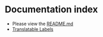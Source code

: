 # Documentation index

 - Please view the [README.md](../README.md)
 - [Translatable Labels](translatable_labels.md)